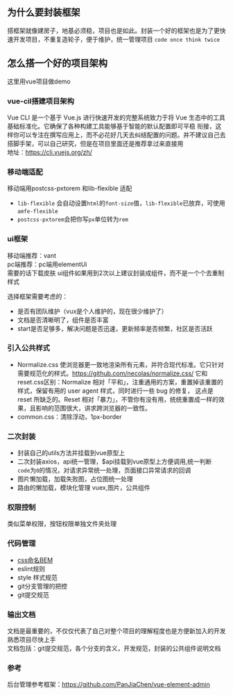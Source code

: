 ## 为什么要封装框架
搭框架就像建房子，地基必须稳，项目也是如此。封装一个好的框架也是为了更快速开发项目，不重复造轮子，便于维护，统一管理项目
`code once think twice`

## 怎么搭一个好的项目架构
这里用vue项目做demo

### vue-cil搭建项目架构
Vue CLI 是一个基于 Vue.js 进行快速开发的完整系统致力于将 Vue 生态中的工具基础标准化。它确保了各种构建工具能够基于智能的默认配置即可平稳
衔接，这样你可以专注在撰写应用上，而不必花好几天去纠结配置的问题。并不建议自己去搭脚手架，可以自己研究，但是在项目里面还是推荐拿过来直接用  
地址：https://cli.vuejs.org/zh/

### 移动端适配
移动端用postcss-pxtorem 和lib-flexible 适配  
- `lib-flexible` 会自动设置`html`的`font-size`值，`lib-flexible`已放弃，可使用 `amfe-flexible`
- `postcss-pxtorem`会把你写`px`单位转为`rem`

### ui框架
移动端推荐：vant  
pc端推荐：pc端用elementUi  
需要的话下载皮肤
ui组件如果用到2次以上建议封装成组件，而不是一个个去重制样式

选择框架需要考虑的：  
- 是否有团队维护（vux是个人维护的，现在很少维护了）  
- 文档是否清晰明了，组件是否丰富  
- start是否足够多，解决问题是否迅速，更新频率是否频繁，社区是否活跃  

### 引入公共样式
- Normalize.css 使浏览器更一致地渲染所有元素，并符合现代标准。它只针对需要规范化的样式。https://github.com/necolas/normalize.css/
它和reset.css区别：Normalize 相对「平和」，注重通用的方案，重置掉该重置的样式，保留有用的 user agent 样式，同时进行一些 bug 的修复，
这点是 reset 所缺乏的。Reset 相对「暴力」，不管你有没有用，统统重置成一样的效果，且影响的范围很大，讲求跨浏览器的一致性。
- common.css：清除浮动，1px-border

### 二次封装
- 封装自己的utils方法并挂载到vue原型上
- 二次封装axios，api统一管理，$api挂载到vue原型上方便调用,统一判断 `code`为`0`的情况，对请求异常统一处理，页面接口异常请求的回调
- 图片懒加载，加载失败图，占位图统一处理
- 路由的懒加载，模块化管理 vuex,图片，公共组件

### 权限控制
类似菜单权限，按钮权限单独文件夹处理

### 代码管理
- [css命名BEM](../../src/views/css/bemCss.md)
- eslint规则
- style 样式规范
- git分支管理的把控
- git提交规范


### 输出文档
文档是最重要的，不仅仅代表了自己对整个项目的理解程度也是方便新加入的开发熟悉项目尽快上手  
文档包括：git提交规范，各个分支的含义，开发规范，封装的公共组件说明文档

### 参考
后台管理参考框架：https://github.com/PanJiaChen/vue-element-admin
